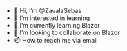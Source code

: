 - 👋 Hi, I’m @ZavalaSebas
- 👀 I’m interested in learning
- 🌱 I’m currently learning Blazor
- 💞️ I’m looking to collaborate on Blazor
- 📫 How to reach me via email

<!---
ZavalaSebas/ZavalaSebas is a ✨ special ✨ repository because its `README.md` (this file) appears on your GitHub profile.
You can click the Preview link to take a look at your changes.
--->
